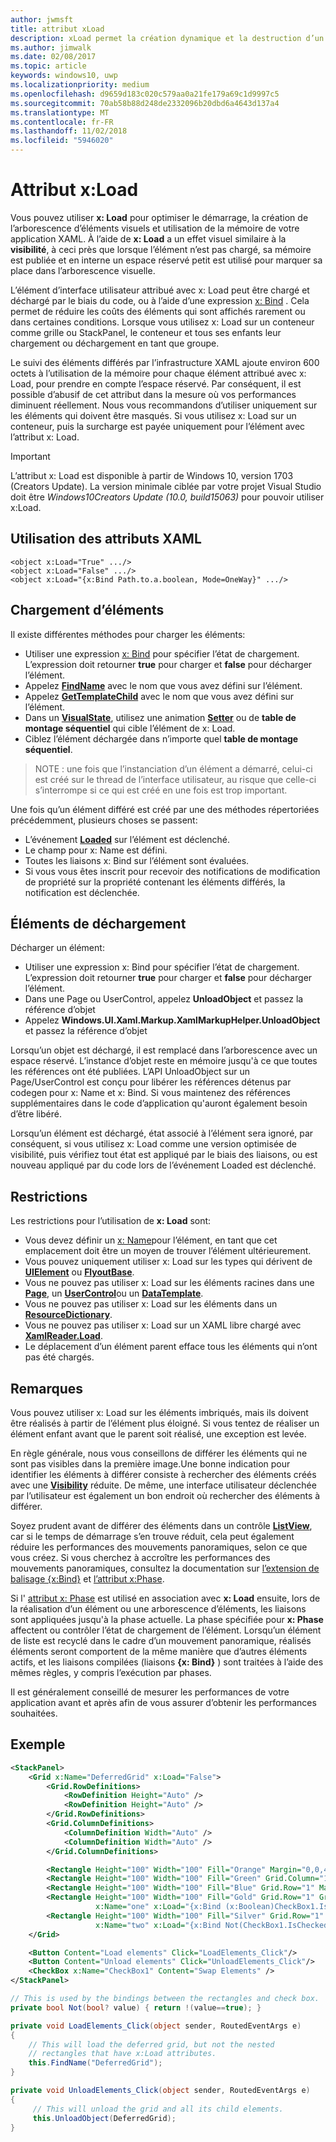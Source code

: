 ```yaml
---
author: jwmsft
title: attribut xLoad
description: xLoad permet la création dynamique et la destruction d’un élément et ses enfants, réduction de l’utilisation de temps et de mémoire au démarrage. 
ms.author: jimwalk
ms.date: 02/08/2017
ms.topic: article
keywords: windows10, uwp
ms.localizationpriority: medium
ms.openlocfilehash: d9659d183c020c579aa0a21fe179a69c1d9997c5
ms.sourcegitcommit: 70ab58b88d248de2332096b20dbd6a4643d137a4
ms.translationtype: MT
ms.contentlocale: fr-FR
ms.lasthandoff: 11/02/2018
ms.locfileid: "5946020"
---
```

# <a name="xload-attribute"></a>Attribut x:Load

Vous pouvez utiliser **x: Load** pour optimiser le démarrage, la création de l’arborescence d’éléments visuels et utilisation de la mémoire de votre application XAML. À l’aide de **x: Load** a un effet visuel similaire à la **visibilité**, à ceci près que lorsque l’élément n’est pas chargé, sa mémoire est publiée et en interne un espace réservé petit est utilisé pour marquer sa place dans l’arborescence visuelle.

L’élément d’interface utilisateur attribué avec x: Load peut être chargé et déchargé par le biais du code, ou à l’aide d’une expression [x: Bind](x-bind-markup-extension.md) . Cela permet de réduire les coûts des éléments qui sont affichés rarement ou dans certaines conditions. Lorsque vous utilisez x: Load sur un conteneur comme grille ou StackPanel, le conteneur et tous ses enfants leur chargement ou déchargement en tant que groupe.

Le suivi des éléments différés par l’infrastructure XAML ajoute environ 600 octets à l’utilisation de la mémoire pour chaque élément attribué avec x: Load, pour prendre en compte l’espace réservé. Par conséquent, il est possible d’abusif de cet attribut dans la mesure où vos performances diminuent réellement. Nous vous recommandons d’utiliser uniquement sur les éléments qui doivent être masqués. Si vous utilisez x: Load sur un conteneur, puis la surcharge est payée uniquement pour l’élément avec l’attribut x: Load.

> [!IMPORTANT]
> L’attribut x: Load est disponible à partir de Windows 10, version 1703 (Creators Update). La version minimale ciblée par votre projet Visual Studio doit être *Windows10Creators Update (10.0, build15063)* pour pouvoir utiliser x:Load.

## <a name="xaml-attribute-usage"></a>Utilisation des attributs XAML

``` syntax
<object x:Load="True" .../>
<object x:Load="False" .../>
<object x:Load="{x:Bind Path.to.a.boolean, Mode=OneWay}" .../>
```

## <a name="loading-elements"></a>Chargement d’éléments

Il existe différentes méthodes pour charger les éléments:

- Utiliser une expression [x: Bind](x-bind-markup-extension.md) pour spécifier l’état de chargement. L’expression doit retourner **true** pour charger et **false** pour décharger l’élément.
- Appelez [**FindName**](https://msdn.microsoft.com/library/windows/apps/br208715) avec le nom que vous avez défini sur l’élément.
- Appelez [**GetTemplateChild**](https://msdn.microsoft.com/library/windows/apps/br209416) avec le nom que vous avez défini sur l’élément.
- Dans un [**VisualState**](https://msdn.microsoft.com/library/windows/apps/br209007), utilisez une animation [**Setter**](https://msdn.microsoft.com/library/windows/apps/br208817) ou de **table de montage séquentiel** qui cible l’élément de x: Load.
- Ciblez l’élément déchargée dans n’importe quel **table de montage séquentiel**.

> NOTE : une fois que l’instanciation d’un élément a démarré, celui-ci est créé sur le thread de l’interface utilisateur, au risque que celle-ci s’interrompe si ce qui est créé en une fois est trop important.

Une fois qu’un élément différé est créé par une des méthodes répertoriées précédemment, plusieurs choses se passent:

- L’événement [**Loaded**](https://msdn.microsoft.com/library/windows/apps/br208723) sur l’élément est déclenché.
- Le champ pour x: Name est défini.
- Toutes les liaisons x: Bind sur l’élément sont évaluées.
- Si vous vous êtes inscrit pour recevoir des notifications de modification de propriété sur la propriété contenant les éléments différés, la notification est déclenchée.

## <a name="unloading-elements"></a>Éléments de déchargement

Décharger un élément:

- Utiliser une expression x: Bind pour spécifier l’état de chargement. L’expression doit retourner **true** pour charger et **false** pour décharger l’élément.
- Dans une Page ou UserControl, appelez **UnloadObject** et passez la référence d’objet
- Appelez **Windows.UI.Xaml.Markup.XamlMarkupHelper.UnloadObject** et passez la référence d’objet

Lorsqu’un objet est déchargé, il est remplacé dans l’arborescence avec un espace réservé. L’instance d’objet reste en mémoire jusqu'à ce que toutes les références ont été publiées. L’API UnloadObject sur un Page/UserControl est conçu pour libérer les références détenus par codegen pour x: Name et x: Bind. Si vous maintenez des références supplémentaires dans le code d’application qu'auront également besoin d’être libéré.

Lorsqu’un élément est déchargé, état associé à l’élément sera ignoré, par conséquent, si vous utilisez x: Load comme une version optimisée de visibilité, puis vérifiez tout état est appliqué par le biais des liaisons, ou est nouveau appliqué par du code lors de l’événement Loaded est déclenché.

## <a name="restrictions"></a>Restrictions

Les restrictions pour l’utilisation de **x: Load** sont:

- Vous devez définir un [x: Name](x-name-attribute.md)pour l’élément, en tant que cet emplacement doit être un moyen de trouver l’élément ultérieurement.
- Vous pouvez uniquement utiliser x: Load sur les types qui dérivent de [**UIElement**](https://msdn.microsoft.com/library/windows/apps/br208911) ou [**FlyoutBase**](https://msdn.microsoft.com/library/windows/apps/dn279249).
- Vous ne pouvez pas utiliser x: Load sur les éléments racines dans une [**Page**](https://msdn.microsoft.com/library/windows/apps/windows.ui.xaml.controls.page), un [**UserControl**](https://msdn.microsoft.com/library/windows/apps/windows.ui.xaml.controls.usercontrol)ou un [**DataTemplate**](https://msdn.microsoft.com/library/windows/apps/br242348).
- Vous ne pouvez pas utiliser x: Load sur les éléments dans un [**ResourceDictionary**](https://msdn.microsoft.com/library/windows/apps/br208794).
- Vous ne pouvez pas utiliser x: Load sur un XAML libre chargé avec [**XamlReader.Load**](https://msdn.microsoft.com/library/windows/apps/br228048).
- Le déplacement d’un élément parent efface tous les éléments qui n’ont pas été chargés.

## <a name="remarks"></a>Remarques

Vous pouvez utiliser x: Load sur les éléments imbriqués, mais ils doivent être réalisés à partir de l’élément plus éloigné. Si vous tentez de réaliser un élément enfant avant que le parent soit réalisé, une exception est levée.

En règle générale, nous vous conseillons de différer les éléments qui ne sont pas visibles dans la première image.Une bonne indication pour identifier les éléments à différer consiste à rechercher des éléments créés avec une [**Visibility**](https://msdn.microsoft.com/library/windows/apps/br208992) réduite. De même, une interface utilisateur déclenchée par l’utilisateur est également un bon endroit où rechercher des éléments à différer.

Soyez prudent avant de différer des éléments dans un contrôle [**ListView**](https://msdn.microsoft.com/library/windows/apps/br242878), car si le temps de démarrage s’en trouve réduit, cela peut également réduire les performances des mouvements panoramiques, selon ce que vous créez. Si vous cherchez à accroître les performances des mouvements panoramiques, consultez la documentation sur [l’extension de balisage {x:Bind}](x-bind-markup-extension.md) et [l’attribut x:Phase](x-phase-attribute.md).

Si l' [attribut x: Phase](x-phase-attribute.md) est utilisé en association avec **x: Load** ensuite, lors de la réalisation d’un élément ou une arborescence d’éléments, les liaisons sont appliquées jusqu'à la phase actuelle. La phase spécifiée pour **x: Phase** affectent ou contrôler l’état de chargement de l’élément. Lorsqu’un élément de liste est recyclé dans le cadre d’un mouvement panoramique, réalisés éléments seront comportent de la même manière que d’autres éléments actifs, et les liaisons compilées (liaisons **{x: Bind}** ) sont traitées à l’aide des mêmes règles, y compris l’exécution par phases.

Il est généralement conseillé de mesurer les performances de votre application avant et après afin de vous assurer d’obtenir les performances souhaitées.

## <a name="example"></a>Exemple

```xml
<StackPanel>
    <Grid x:Name="DeferredGrid" x:Load="False">
        <Grid.RowDefinitions>
            <RowDefinition Height="Auto" />
            <RowDefinition Height="Auto" />
        </Grid.RowDefinitions>
        <Grid.ColumnDefinitions>
            <ColumnDefinition Width="Auto" />
            <ColumnDefinition Width="Auto" />
        </Grid.ColumnDefinitions>

        <Rectangle Height="100" Width="100" Fill="Orange" Margin="0,0,4,4"/>
        <Rectangle Height="100" Width="100" Fill="Green" Grid.Column="1" Margin="4,0,0,4"/>
        <Rectangle Height="100" Width="100" Fill="Blue" Grid.Row="1" Margin="0,4,4,0"/>
        <Rectangle Height="100" Width="100" Fill="Gold" Grid.Row="1" Grid.Column="1" Margin="4,4,0,0"
                   x:Name="one" x:Load="{x:Bind (x:Boolean)CheckBox1.IsChecked, Mode=OneWay}"/>
        <Rectangle Height="100" Width="100" Fill="Silver" Grid.Row="1" Grid.Column="1" Margin="4,4,0,0"
                   x:Name="two" x:Load="{x:Bind Not(CheckBox1.IsChecked), Mode=OneWay}"/>
    </Grid>

    <Button Content="Load elements" Click="LoadElements_Click"/>
    <Button Content="Unload elements" Click="UnloadElements_Click"/>
    <CheckBox x:Name="CheckBox1" Content="Swap Elements" />
</StackPanel>
```

```csharp
// This is used by the bindings between the rectangles and check box.
private bool Not(bool? value) { return !(value==true); }

private void LoadElements_Click(object sender, RoutedEventArgs e)
{
    // This will load the deferred grid, but not the nested
    // rectangles that have x:Load attributes.
    this.FindName("DeferredGrid"); 
}

private void UnloadElements_Click(object sender, RoutedEventArgs e)
{
     // This will unload the grid and all its child elements.
     this.UnloadObject(DeferredGrid);
}
```

